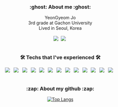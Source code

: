 <div align=center>
<h3><b>:ghost: About me :ghost:</b></h3>
<p>
YeonGyeom Jo <br>
3rd grade at Gachon University <br>
Lived in Seoul, Korea <br>
<br>
<a href="https://velog.io/@jomo34"><img src="https://img.shields.io/badge/jomo34-20C997?style=flat-square&logo=velog&logoColor=white&"/></a>&nbsp
<a href="mailto:trillion32@naver.com"><img src="https://img.shields.io/badge/trillion32@naver.com-EA4335?style=flat-square&logo=Gmail&logoColor=white&"/></a>&nbsp
</p>

#
<h3><b>🛠 Techs that I've experienced 🛠</b></h3>
<p>
<img src="https://img.shields.io/badge/linux-FCC624?style=for-the-badge&logo=linux&logoColor=black"> &nbsp  
<img src="https://img.shields.io/badge/JAVA-007396?style=for-the-badge&logo=java&logoColor=white"> &nbsp
<img src="https://img.shields.io/badge/mysql-4479A1?style=for-the-badge&logo=mysql&logoColor=white"> &nbsp
<img src="https://img.shields.io/badge/html-E34F26?style=for-the-badge&logo=html5&logoColor=white"> &nbsp
<img src="https://img.shields.io/badge/css-1572B6?style=for-the-badge&logo=css3&logoColor=white"> &nbsp
<img src="https://img.shields.io/badge/java_script-F7DF1E?style=for-the-badge&logo=javascript&logoColor=black"> &nbsp
<img src="https://img.shields.io/badge/github-181717?style=for-the-badge&logo=github&logoColor=white"> &nbsp
<img src="https://img.shields.io/badge/C-A8B9CC?style=for-the-badge&logo=C&logoColor=white"> &nbsp
<img src="https://img.shields.io/badge/Arduino-00979D?style=for-the-badge&logo=Arduino&logoColor=black"> &nbsp
<img src="https://img.shields.io/badge/Raspberry Pi-A22846?style=for-the-badge&logo=RaspberryPi&logoColor=white"> &nbsp
<img src="https://img.shields.io/badge/Docker-2496ED?style=for-the-badge&logo=Docker&logoColor=white"> &nbsp
<img src="https://img.shields.io/badge/Python-3776AB?style=for-the-badge&logo=Python&logoColor=black"> &nbsp
<img src="https://img.shields.io/badge/React_Native-61DAFB?style=for-the-badge&logo=React&logoColor=black"> &nbsp
</p>

#
<h3><b>:zap: About my github :zap:</b></h3>
<p>

[![Top Langs](https://github-readme-stats.vercel.app/api/top-langs/?username=jomo34&layout=compact&count_private=true)](https://github.com/jomo34)
</p>
</div>


<!--
-->




